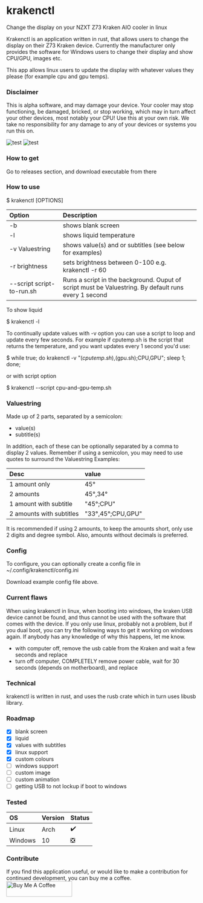 # krakenctl
Change the display on your NZXT Z73 Kraken AIO cooler in linux

Krakenctl is an application written in rust, that allows users to change the display on their Z73 Kraken device.
Currently the manufacturer only provides the software for Windows users to change their display and show CPU/GPU, images etc.

This app allows linux users to update the display with whatever values they please (for example cpu and gpu temps).

### Disclaimer
This is alpha software, and may damage your device. Your cooler may stop functioning, be damaged, bricked, or stop working, which may in turn affect your other devices, most notably your CPU! Use this at your own risk. We take no responsibility for any damage to any of your devices or systems you run this on. 


![test](https://user-images.githubusercontent.com/30464685/156002243-7ca9cad3-68d5-47b7-95f1-5677583171f7.png)
![test](https://user-images.githubusercontent.com/30464685/157741632-5056f19a-443a-4592-bd47-fcc840812a6f.png)

### How to get
Go to releases section, and download executable from there


### How to use
$ krakenctl [OPTIONS]

| Option      | Description | 
| :---        | :---        | 
| -b          | shows blank screen      | 
| -l          | shows liquid temperature   | 
| -v Valuestring      | shows value(s) and or subtitles (see below for examples)    |
| -r brightness      | sets brightness between 0-100 e.g. krakenctl -r 60 |
| --script script-to-run.sh | Runs a script in the background. Ouput of script must be Valuestring. By default runs every 1 second | 

To show liquid

$ krakenctl -l

To continually update values with -v option you can use a script to loop and update every few seconds.
For example if cputemp.sh is the script that returns the temperature, and you want updates every 1 second you'd use:

$ while true; do krakenctl -v "$(cputemp.sh),$(gpu.sh);CPU,GPU"; sleep 1; done;

or with script option

$ krakenctl --script cpu-and-gpu-temp.sh


### Valuestring
Made up of 2 parts, separated by a semicolon:
- value(s)
- subtitle(s)

In addition, each of these can be optionally separated by a comma to display 2 values.
Remember if using a semicolon, you may need to use quotes to surround the Valuestring
Examples:

| Desc | value |
| :--- | :--- |
| 1 amount only | 45° |
| 2 amounts | 45°,34° |
| 1 amount with subtitle | "45°;CPU" |
| 2 amounts with subtitles | "33°,45°;CPU,GPU" |

It is recommended if using 2 amounts, to keep the amounts short, only use 2 digits and degree symbol.
Also, amounts without decimals is preferred.

### Config
To configure, you can optionally create a config file in ~/.config/krakenctl/config.ini

Download example config file above.

### Current flaws
When using krakenctl in linux, when booting into windows, the kraken USB device cannot be found, and thus cannot be used with the software that comes with the device. If you only use linux, probably not a problem, but if you dual boot, you can try the following ways to get it working on windows again. If anybody has any knowledge of why this happens, let me know.
- with computer off, remove the usb cable from the Kraken and wait a few seconds and replace
- turn off computer, COMPLETELY remove power cable, wait for 30 seconds (depends on motherboard), and replace

### Technical
krakenctl is written in rust, and uses the rusb crate which in turn uses libusb library.

### Roadmap
- [x] blank screen
- [x] liquid
- [x] values with subtitles
- [x] linux support
- [x] custom colours
- [ ] windows support
- [ ] custom image
- [ ] custom animation
- [ ] getting USB to not lockup if boot to windows

### Tested
| OS | Version | Status |
| :--- | :--- | :--- |
| Linux | Arch | :heavy_check_mark: |
| Windows | 10 | ❎ |

### Contribute
If you find this application useful, or would like to make a contribution for continued development, you can buy me a coffee.
<a href="https://www.buymeacoffee.com/griccardos" target="_blank"><img src="https://cdn.buymeacoffee.com/buttons/default-orange.png" alt="Buy Me A Coffee" height="41" width="174"></a>
